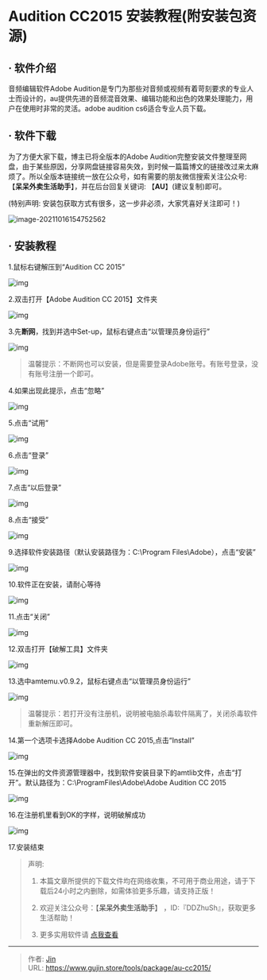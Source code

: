 # Audition CC2015 安装教程(附安装包资源)


## · 软件介绍
音频编辑软件Adobe Audition是专门为那些对音频或视频有着苛刻要求的专业人士而设计的，au提供先进的音频混音效果、编辑功能和出色的效果处理能力，用户在使用时非常的灵活。adobe audition cs6适合专业人员下载。

## · 软件下载
为了方便大家下载，博主已将全版本的Adobe Audition完整安装文件整理至网盘，由于某些原因，分享网盘链接容易失效，到时候一篇篇博文的链接改过来太麻烦了。所以全版本链接统一放在公众号，如有需要的朋友微信搜索关注公众号: 【**呆呆外卖生活助手**】，并在后台回复关键词: 【**AU**】(建议复制)即可。

(特别声明: 安装包获取方式有很多，这一步非必须，大家凭喜好关注即可！)

![image-20211016154752562](https://img.gujin.store/img/image-20211016154752562.png)

## · 安装教程

1.鼠标右键解压到“Audition CC 2015”

![img](https://img.gujin.store/img/v2-6428e771eb6e8b3b0510c12565a1c489_720w.png)



2.双击打开【Adobe Audition CC 2015】文件夹

![img](https://img.gujin.store/img/v2-3a1ece16d77a987da7bd67c914ac6a88_720w.png)

3.先**断网**，找到并选中Set-up，鼠标右键点击“以管理员身份运行”

![img](https://img.gujin.store/img/v2-726277701673612b7097504709dd1ba4_720w.png)

> 温馨提示：不断网也可以安装，但是需要登录Adobe账号。有账号登录，没有账号注册一个即可。

4.如果出现此提示，点击“忽略”

![img](https://img.gujin.store/img/v2-a13f8631b7b0db440e1f1c5ee81fa8e5_720w.png)

5.点击“试用”

![img](https://img.gujin.store/img/v2-65750f1cf0a9e2ba218bb3af0efa04b8_720w.png)



6.点击“登录”

![img](https://img.gujin.store/img/v2-b66ff0bf0f1c89476b631aba0ea0f95d_720w.png)

7.点击“以后登录”

![img](https://img.gujin.store/img/v2-6f2b54ae276714e1e9eab459da26bb84_720w.png)

8.点击“接受”

![img](https://img.gujin.store/img/v2-528a3454ecd7b4e16476e0c516bdc9dc_720w.png)

9.选择软件安装路径（默认安装路径为：C:\Program Files\Adobe），点击“安装”

![img](https://img.gujin.store/img/v2-83af878f9ec8f115e339ee167edc41dc_720w.png)



10.软件正在安装，请耐心等待

![img](https://img.gujin.store/img/v2-5e1c2e0b81e6b872e573da67ff52e3c2_720w.png)



11.点击“关闭”

![img](https://img.gujin.store/img/v2-a94da14ffa1f6f0d534c8754ab42c742_720w.png)



12.双击打开【破解工具】文件夹

![img](https://img.gujin.store/img/v2-9a51882d6f642eacff1a59035a2e87ed_720w.png)

13.选中amtemu.v0.9.2，鼠标右键点击“以管理员身份运行”

![img](https://img.gujin.store/img/v2-b892c70fc8379a210320c7f708af2035_720w.png)

> 温馨提示：若打开没有注册机，说明被电脑杀毒软件隔离了，关闭杀毒软件重新解压即可。

14.第一个选项卡选择Adobe Audition CC 2015,点击“Install”

![img](https://img.gujin.store/img/v2-d9e556f0c5b044442fa4b7b3a2c2ae9e_720w.png)

15.在弹出的文件资源管理器中，找到软件安装目录下的amtlib文件，点击“打开”。默认路径为：C:\ProgramFiles\Adobe\Adobe Audition CC 2015

![img](https://img.gujin.store/img/v2-bb4b76caacb2fc87a03dc8b3b2af89b7_720w.png)



16.在注册机里看到OK的字样，说明破解成功

![img](https://img.gujin.store/img/v2-f42090488fc887a7aea7e74294663909_720w.png)

17.安装结束




> 声明: 
>
> 1. 本篇文章所提供的下载文件均在网络收集，不可用于商业用途，请于下载后24小时之内删除，如需体验更多乐趣，请支持正版！
>
> 2. 欢迎关注公众号：【**呆呆外卖生活助手**】 ，ID:『DDZhuSh』，获取更多生活帮助！
>
> 3. 更多实用软件请  [点我查看](/tools)

---

> 作者: [Jin](https://img.gujin.store/img/favicon.ico)  
> URL: https://www.gujin.store/tools/package/au-cc2015/  

